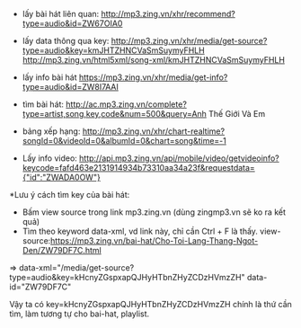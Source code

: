 - lấy bài hát liên quan:
    http://mp3.zing.vn/xhr/recommend?type=audio&id=ZW67OIA0

- lấy data thông qua key:
    http://mp3.zing.vn/xhr/media/get-source?type=audio&key=kmJHTZHNCVaSmSuymyFHLH
    http://mp3.zing.vn/html5xml/song-xml/kmJHTZHNCVaSmSuymyFHLH

- lấy info bài hát
    https://mp3.zing.vn/xhr/media/get-info?type=audio&id=ZW8I7AAI

- tìm bài hát:
    http://ac.mp3.zing.vn/complete?type=artist,song,key,code&num=500&query=Anh Thế Giới Và Em

- bảng xếp hạng:
    http://mp3.zing.vn/xhr/chart-realtime?songId=0&videoId=0&albumId=0&chart=song&time=-1

- Lấy info video:
    http://api.mp3.zing.vn/api/mobile/video/getvideoinfo?keycode=fafd463e2131914934b73310aa34a23f&requestdata={"id":"ZWADA0OW"}

*Lưu ý cách tìm key của bài hát:
- Bấm view source trong link mp3.zing.vn (dùng zingmp3.vn sẽ ko ra kết quả)
- Tìm theo keyword data-xml, vd link này, chỉ cần Ctrl + F là thấy.
view-source:https://mp3.zing.vn/bai-hat/Cho-Toi-Lang-Thang-Ngot-Den/ZW79DF7C.html

=> data-xml="/media/get-source?type=audio&key=kHcnyZGspxapQJHyHTbnZHyZCDzHVmzZH" data-id="ZW79DF7C"

Vậy ta có key=kHcnyZGspxapQJHyHTbnZHyZCDzHVmzZH chính là thứ cần tìm, làm tương tự cho bai-hat, playlist.
